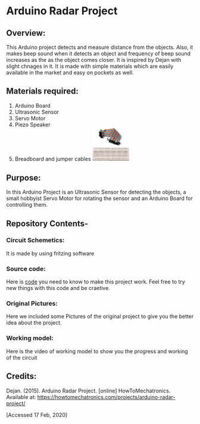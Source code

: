 # Arduino Radar Project

## Overview:
This Arduino project detects and measure distance from the objects. Also, it makes beep sound when it detects an object and frequency of beep sound increases as the as the object comes closer. It is inspired by Dejan with slight chnages in it.
It is made with simple materials which are easily available in the market and easy on pockets as well.

## Materials required:
1. Arduino Board
2. Ultrasonic Sensor
3. Servo Motor
4. Piezo Speaker
5. Breadboard and jumper cables  <img src= "Images/jumperwires and breadboard.jpeg" width="100" >

## Purpose:
In this Arduino Project is an Ultrasonic Sensor for detecting the objects, a small hobbyist Servo Motor for rotating the sensor and an Arduino Board for controlling them.

## Repository Contents-
### Circuit Schemetics: 
It is made by using fritzing software

### Source code:
Here is [code](https://github.com/msd9915358/Arduino-Radar-Project/blob/master/Source%20code) you need to know to make this project work.  Feel free to try new things with this code and be craetive.

### Original Pictures:
Here we included some Pictures of the original project to give you the better idea about the project.

### Working model:
Here is the video of working model to show you the progress and working of the circuit

## Credits:
Dejan. (2015). Arduino Radar Project. [online] HowToMechatronics. Available at:
https://howtomechatronics.com/projects/arduino-radar-project/

[Accessed 17 Feb, 2020]

 



